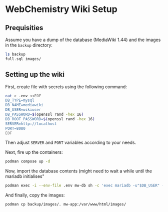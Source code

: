 # WebChemistry Wiki Setup

## Prequisities
Assume you have a dump of the database (MediaWiki 1.44) and the images in the `backup` directory:

```bash
ls backup
full.sql images/
```

## Setting up the wiki

First, create file with secrets using the following command:

```bash
cat > .env <<EOF
DB_TYPE=mysql
DB_NAME=mediawiki
DB_USER=wikiuser
DB_PASSWORD=$(openssl rand -hex 16)
DB_ROOT_PASSWORD=$(openssl rand -hex 16)
SERVER=http://localhost
PORT=8080
EOF
```

Then adjust `SERVER` and `PORT` variables according to your needs.

Next, fire up the containers:

```bash
podman compose up -d
```

Now, import the database contents (might need to wait a while until the mariadb initialises"

```bash
podman exec -i --env-file .env mw-db sh -c 'exec mariadb -u"$DB_USER" -p"$DB_PASSWORD" "$DB_NAME"' < backup/db-2025-07-21.sql
```

And finally, copy the images:

```bash
podman cp backup/images/. mw-app:/var/www/html/images/
```


